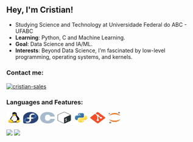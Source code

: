 ## Hey, I'm Cristian!


-  Studying Science and Technology at Universidade Federal do ABC - UFABC
-  **Learning**: Python, C and Machine Learning.
-  **Goal**: Data Science and IA/ML.
-  **Interests**: Beyond Data Science, I’m fascinated by low-level programming, operating systems, and kernels.

<h3 align="left">Contact me:</h3>
<p align="left">
<a href="https://www.linkedin.com/in/cristian-sales-7092212b04" target="_blank"><img align="center" src="https://raw.githubusercontent.com/rahuldkjain/github-profile-readme-generator/master/src/images/icons/Social/linked-in-alt.svg" alt="cristian-sales" height="30" width="40" />
</a>
</p>

<h3 align="left">Languages and Features:</h3>
<p align="left">
  
  <img align="center" src="https://raw.githubusercontent.com/devicons/devicon/master/icons/linux/linux-original.svg" alt="linux" height="30" width="40"/>
  
  <img align="center" src="https://raw.githubusercontent.com/devicons/devicon/master/icons/fedora/fedora-original.svg" alt="fedora" height="30" width="40"/>
    
  <img align="center" src="https://raw.githubusercontent.com/devicons/devicon/master/icons/c/c-original.svg" alt="c" height="30" width="40"/>
  
  <img align="center" src="https://raw.githubusercontent.com/devicons/devicon/master/icons/bash/bash-original.svg" alt="bash" height="30" width="40"/>
    
  <img align="center" src="https://raw.githubusercontent.com/devicons/devicon/master/icons/python/python-original.svg" alt="python" height="30" width="40"/>
    
  <img align="center" src="https://raw.githubusercontent.com/devicons/devicon/master/icons/git/git-original.svg" alt="git" height="30" width="40"/>
  
  <img align="center" src="https://raw.githubusercontent.com/devicons/devicon/master/icons/jupyter/jupyter-original.svg" alt="jupyter" height="30" width="40"/>
  
</p>

<div>
  <img height=200 align="center" src="https://github-readme-stats.vercel.app/api?username=cristianism0&show_icons=true&theme=tokyonight"/>
  <img height=200 align="center" src="https://github-readme-stats.vercel.app/api/top-langs?username=cristianism0&layout=donut&exclude_repo=cristianism0,cristianism0.github.io&card_width=320&theme=tokyonight"/>
</div>


